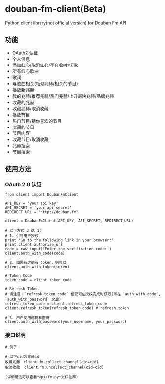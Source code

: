 # douban-fm-client(Beta)
Python client library(not official version) for Douban Fm API

## 功能
* OAuth2 认证
* 个人信息
* 添加红心/取消红心/不在收听/切歌
* 所有红心歌曲
* 歌词
* 与歌曲相关(相似兆赫/相关的节目)
* 播放新兆赫
* 我的兆赫/推荐兆赫/热门兆赫/上升最快兆赫/品牌兆赫
* 收藏的兆赫
* 收藏兆赫/取消收藏
* 播放节目
* 热门节目/猜你喜欢的节目
* 收藏的节目
* 节目内容
* 收藏节目/取消收藏
* 兆赫搜索
* 节目搜索

## 使用方法

### OAuth 2.0 认证
    from client import DoubanFmClient

    API_KEY = 'your api key'
    API_SECRET = 'your api secret'
    REDIRECT_URL = "http://douban.fm"

    client = DoubanFmClient(API_KEY, API_SECRET, REDIRECT_URL)

    # 以下方式 3 选 1:
    # 1. 引导用户授权
    print 'Go to the following link in your browser:'
    print client.authorize_url
    code = raw_input('Enter the verification code:')
    client.auth_with_code(code)

    # 2. 如果有之前有 token，则可以
    client.auth_with_token(token)

    # Token Code
    token_code = client.token_code

    # Refresh Token
    # 请注意：`refresh_token_code` 值仅可在授权完成时获取(即在 `auth_with_code`, `auth_with_password` 之后)
    refresh_token_code = client.refresh_token_code
    client.refresh_token(refresh_token_code) # refresh token

    # 3. 用户使用邮箱和密码
    client.auth_with_password(your_username, your_password)

### 接口说明
    # 例子

    # 以下cid为兆赫id
    收藏兆赫　client.fm.collect_channel(cid=cid)
    取消收藏  client.fm.uncollect_channel(cid=cid)

    (详细用法可以查看*api/fm.py*文件注释)
